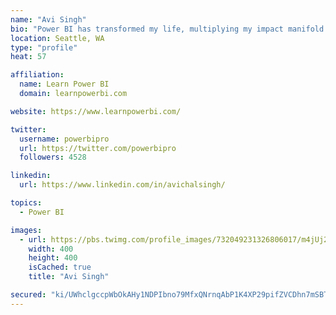 ```yaml
---
name: "Avi Singh"
bio: "Power BI has transformed my life, multiplying my impact manifold. Now I am on a mission to spread the word and share the knowledge"
location: Seattle, WA
type: "profile"
heat: 57

affiliation:
  name: Learn Power BI
  domain: learnpowerbi.com

website: https://www.learnpowerbi.com/

twitter:
  username: powerbipro
  url: https://twitter.com/powerbipro
  followers: 4528

linkedin:
  url: https://www.linkedin.com/in/avichalsingh/

topics:
  - Power BI

images:
  - url: https://pbs.twimg.com/profile_images/732049231326806017/m4jUj2Lu_400x400.jpg
    width: 400
    height: 400
    isCached: true
    title: "Avi Singh"

secured: "ki/UWhclgccpWbOkAHy1NDPIbno79MfxQNrnqAbP1K4XP29pifZVCDhn7mSBTqdvbCEljAJChLKwUgHw3LLXZXgJ8UCTiZ3c4dpDtpXK2ipkh1d2vnRLZDkhQ9EouQg5g+vwPCC1J7uCA1T+3sagnyjEvzz9R1na6VoOZjW5GH4xDKCCtqZbE3b+gi+BJOlvr5DtwnkMeMws7SNn0Nqvy5UAfLdV8Yx3PYmqQY+dp+5XxGzIFxb8ts4RctIWWedr8/AqiIbwK6oOM8QoGLEvIw1apaCIB2rj1VuFsof79g+SS2DeH+JPUAj0grP+o83JG5Syl2G0wU1uPFj//OKnYYO+TnU/Cb1FmGgUzXbcYbL1Up40L6gs0OFF0HQu27ZQLZnqiC41kY6D8KeLayZR8U2gfvcYPoPC93U3nmwNIeE=;Dto5x/xLpNPaff3rX6XuKA=="
---
```


